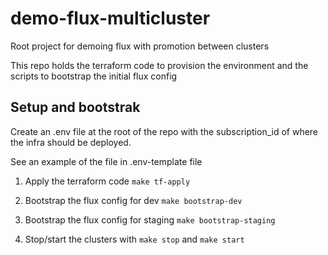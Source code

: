 # demo-flux-multicluster
Root project for demoing flux with promotion between clusters

This repo holds the terraform code to provision the environment and the scripts to bootstrap the initial flux config

## Setup and bootstrak

Create an .env file at the root of the repo with the subscription_id of where the infra should be deployed.

See an example of the file in .env-template file

1. Apply the terraform code `make tf-apply`

2. Bootstrap the flux config for dev `make bootstrap-dev`

3. Bootstrap the flux config for staging `make bootstrap-staging`

4. Stop/start the clusters with `make stop` and `make start`